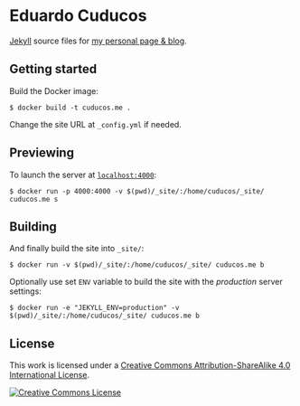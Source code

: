 # Eduardo Cuducos

[Jekyll](https://jekyllrb.com) source files for [my personal page & blog](https://cuducos.me).

## Getting started

Build the Docker image:

```console
$ docker build -t cuducos.me .
```

Change the site URL at `_config.yml` if needed.

## Previewing

To launch the server at [`localhost:4000`](http://localhost:4000):

```console
$ docker run -p 4000:4000 -v $(pwd)/_site/:/home/cuducos/_site/ cuducos.me s
```

## Building

And finally build the site into `_site/`:

```console
$ docker run -v $(pwd)/_site/:/home/cuducos/_site/ cuducos.me b
```

Optionally use set `ENV` variable to build the site with the _production_ server settings:

```console
$ docker run -e "JEKYLL_ENV=production" -v $(pwd)/_site/:/home/cuducos/_site/ cuducos.me b
```

## License

This work is licensed under a [Creative Commons Attribution-ShareAlike 4.0 International License](http://creativecommons.org/licenses/by-sa/4.0/).

[![Creative Commons License](https://i.creativecommons.org/l/by-sa/4.0/88x31.png)](http://creativecommons.org/licenses/by-sa/4.0/)
